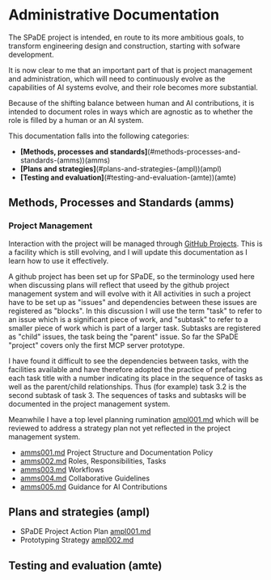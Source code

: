 # Administrative Documentation

The SPaDE project is intended, en route to its more ambitious goals, to transform engineering design and construction, starting with sofware development.

It is now clear to me that an important part of that is project management and administration, which will need to continuously evolve as the capabilities of AI systems evolve, and their role becomes more substantial.

Because of the shifting balance between human and AI contributions, it is intended to document roles in ways which are agnostic as to whether the role is filled by a human or an AI system.

This documentation falls into the following categories:

- **[Methods, processes and standards]**(#methods-processes-and-standards-(amms))(amms)
- **[Plans and strategies]**(#plans-and-strategies-(ampl))(ampl)
- **[Testing and evaluation]**(#testing-and-evaluation-(amte))(amte)

## Methods, Processes and Standards (amms)

### Project Management

Interaction with the project will be managed through [GitHub Projects](https://github.com/orgs/SPaDE/projects).
This is a facility which is still evolving, and I will update this documentation as I learn how to use it effectively.

A github project has been set up for SPaDE, so the terminology used here when discussing plans will reflect that useed by the github project management system and will evolve with it
All activities in such a project have to be set up as "issues" and dependencies between these issues are registered as "blocks".
In this discussion I will use the term "task" to refer to an issue which is a significant piece of work, and "subtask" to refer to a smaller piece of work which is part of a larger task.
Subtasks are registered as "child" issues, the task being the "parent" issue.
So far the SPaDE "project" covers only the first MCP server prototype.

I have found it difficult to see the dependencies between tasks, with the facilities available and have therefore adopted the practice of prefacing each task title with a number indicating its place in the sequence of tasks as well as the parent/child relationships.
Thus (for example) task 3.2 is the second subtask of task 3.
The sequences of tasks and subtasks will be documented in the project management system.

Meanwhile I have a top level planning rumination [ampl001.md](ampl001.md) which will be reviewed to address a strategy plan not yet reflected in the project management system.

- [amms001.md](amms001.md) Project Structure and Documentation Policy
- [amms002.md](amms002.md) Roles, Responsibilities, Tasks
- [amms003.md](amms003.md) Workflows
- [amms004.md](amms004.md) Collaborative Guidelines
- [amms005.md](amms005.md) Guidance for AI Contributions

## Plans and strategies (ampl)

- SPaDE Project Action Plan [ampl001.md](ampl001.md)
- Prototyping Strategy [ampl002.md](ampl002.md)

## Testing and evaluation (amte)
